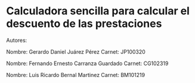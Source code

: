 
# Calculadora sencilla para calcular el descuento de las prestaciones

Autores:

Nombre: Gerardo Daniel Juárez Pérez
Carnet: JP100320

Nombre: Fernando Ernesto Carranza Guardado
Carnet: CG102319

Nombre: Luis Ricardo Bernal Martinez
Carnet: BM101219

